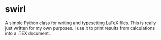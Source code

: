swirl
=====

A simple Python class for writing and typesetting LaTeX files. This is really just written for my own purposes. I use it to print results from calculations into a .TEX document.